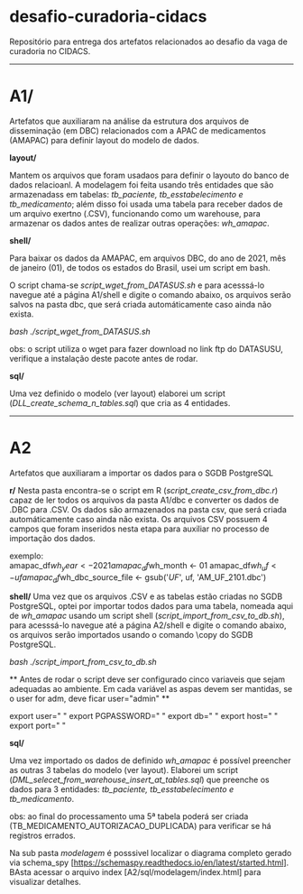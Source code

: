 # desafio-curadoria-cidacs
Repositório para entrega dos artefatos relacionados ao desafio da vaga de curadoria no CIDACS.

***

# A1/
Artefatos que auxiliaram na análise da estrutura dos arquivos de disseminação (em DBC) relacionados com a APAC de medicamentos (AMAPAC) para definir layout do modelo de dados.


**layout/**

Mantem os arquivos que foram usadaos para definir o layouto do banco de dados relacioanl. A modelagem foi feita usando três entidades que são armazenadass em tabelas: *tb_paciente, tb_esstabelecimento e tb_medicamento*; além disso foi usada uma tabela para receber dados de um arquivo exertno (.CSV), funcionando como um warehouse, para armazenar os dados antes de realizar outras operações: *wh_amapac*.


**shell/**

Para baixar os dados da AMAPAC, em arquivos DBC, do ano de 2021, mês de janeiro (01), de todos os estados do Brasil, usei um script em bash. 

O script chama-se *script_wget_from_DATASUS.sh* e para acesssá-lo navegue até a página A1/shell e digite o comando abaixo, os arquivos serão salvos na pasta dbc, que será criada automáticamente caso ainda não exista.

*bash ./script_wget_from_DATASUS.sh*

obs: o script utiliza o wget para fazer download no link ftp do DATASUSU, verifique a instalação deste pacote antes de rodar.


**sql/**

Uma vez definido o modelo (ver layout) elaborei um script (*DLL_create_schema_n_tables.sql*) que cria as 4 entidades. 


***

# A2 
Artefatos que auxiliaram a importar os dados para o SGDB PostgreSQL


**r/**
Nesta pasta encontra-se o script em R (*script_create_csv_from_dbc.r*) capaz de ler todos os arquivos da pasta A1/dbc e converter os dados de .DBC para .CSV. Os dados são armazenados na pasta csv, que será criada automáticamente caso ainda não exista.
Os arquivos CSV possuem 4 campos que foram inseridos nesta etapa para auxiliar no processo de importação dos dados.
  
  exemplo:   
  amapac_df$wh_year <- 2021
  amapac_df$wh_month <- 01
  amapac_df$wh_uf <- uf
  amapac_df$wh_dbc_source_file <- gsub('_UF_', uf, 'AM_UF_2101.dbc')
  

**shell/**
Uma vez que os arquivos .CSV e as tabelas estão criadas no SGDB PostgreSQL, optei por importar todos dados para uma tabela, nomeada aqui de *wh_amapac* usando um script shell (*script_import_from_csv_to_db.sh*), para
acesssá-lo navegue até a página A2/shell e digite o comando abaixo, os arquivos serão importados usando o comando \copy do SGDB PostgreSQL.

*bash ./script_import_from_csv_to_db.sh*

** Antes de rodar o script deve ser configurado cinco variaveis que sejam adequadas ao ambiente. Em cada variável as aspas devem ser mantidas, se o user for adm, deve ficar user="admin" **

export user=" "
export PGPASSWORD=" "
export db=" " 
export host=" "
export port=" "


**sql/**

Uma vez importado os dados de definido *wh_amapac* é possível preencher as outras 3 tabelas do modelo (ver layout). Elaborei um script (*DML_selecet_from_warehouse_insert_at_tables.sql*) que preenche os dados para 3 entidades: *tb_paciente, tb_esstabelecimento e tb_medicamento*. 

obs: ao final do processamento uma 5ª tabela poderá ser criada (TB_MEDICAMENTO_AUTORIZACAO_DUPLICADA) para verificar se há registros errados.

Na sub pasta *modelagem* é posssivel localizar o diagrama completo gerado via schema_spy [https://schemaspy.readthedocs.io/en/latest/started.html]. BAsta acessar o arquivo index [A2/sql/modelagem/index.html] para visualizar detalhes.

